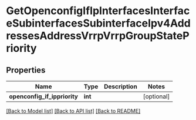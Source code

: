 # GetOpenconfigIfIpInterfacesInterfaceSubinterfacesSubinterfaceIpv4AddressesAddressVrrpVrrpGroupStatePriority

## Properties
Name | Type | Description | Notes
------------ | ------------- | ------------- | -------------
**openconfig_if_ippriority** | **int** |  | [optional] 

[[Back to Model list]](../README.md#documentation-for-models) [[Back to API list]](../README.md#documentation-for-api-endpoints) [[Back to README]](../README.md)


